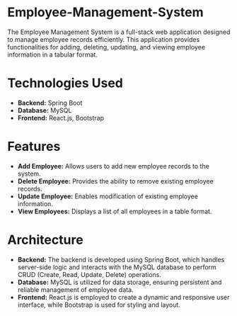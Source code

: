 # Employee-Management-System
The Employee Management System is a full-stack web application designed to manage employee records efficiently. This application provides functionalities for adding, deleting, updating, and viewing employee information in a tabular format.

# Technologies Used
- **Backend:** Spring Boot
- **Database:** MySQL
- **Frontend:** React.js, Bootstrap

# Features
- **Add Employee:** Allows users to add new employee records to the system.
- **Delete Employee:** Provides the ability to remove existing employee records.
- **Update Employee:** Enables modification of existing employee information.
- **View Employees:** Displays a list of all employees in a table format.

# Architecture
- **Backend:** The backend is developed using Spring Boot, which handles server-side logic and interacts with the MySQL database to perform CRUD (Create, Read, Update, Delete) operations.
- **Database:** MySQL is utilized for data storage, ensuring persistent and reliable management of employee data.
- **Frontend:** React.js is employed to create a dynamic and responsive user interface, while Bootstrap is used for styling and layout.
